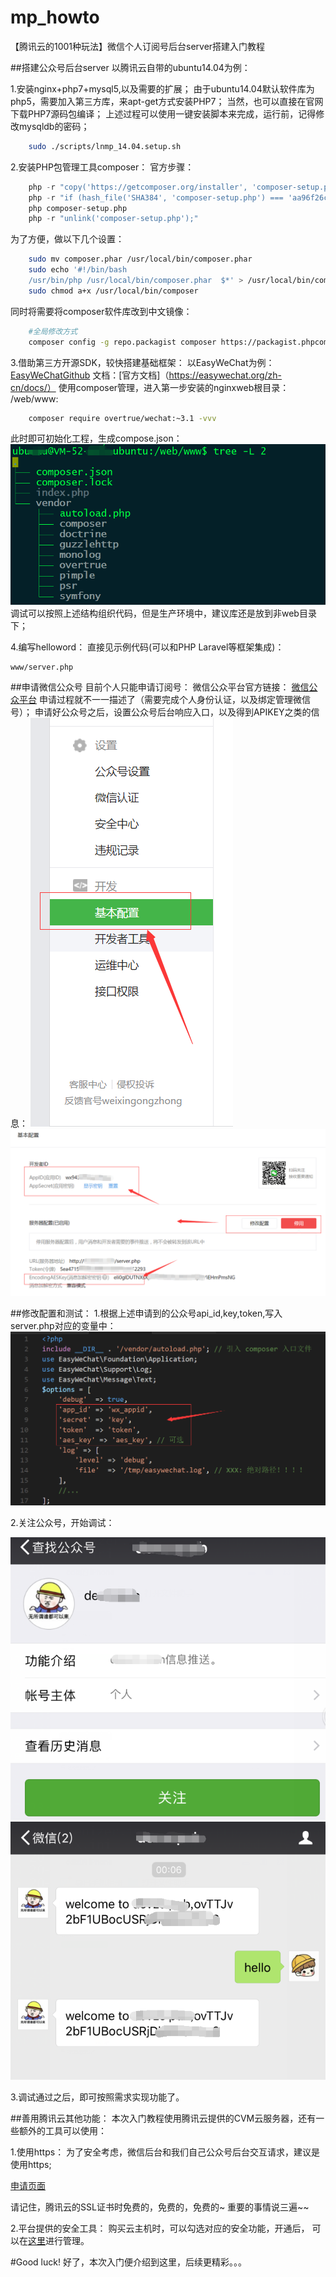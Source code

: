 # mp_howto
【腾讯云的1001种玩法】微信个人订阅号后台server搭建入门教程

##搭建公众号后台server
以腾讯云自带的ubuntu14.04为例：

1.安装nginx+php7+mysql5,以及需要的扩展；
由于ubuntu14.04默认软件库为php5，需要加入第三方库，来apt-get方式安装PHP7；
当然，也可以直接在官网下载PHP7源码包编译；
上述过程可以使用一键安装脚本来完成，运行前，记得修改mysqldb的密码；

```bash
    sudo ./scripts/lnmp_14.04.setup.sh
```
2.安装PHP包管理工具composer：
官方步骤：
```php
    php -r "copy('https://getcomposer.org/installer', 'composer-setup.php');"
    php -r "if (hash_file('SHA384', 'composer-setup.php') === 'aa96f26c2b67226a324c27919f1eb05f21c248b987e6195cad9690d5c1ff713d53020a02ac8c217dbf90a7eacc9d141d') { echo 'Installer verified'; } else { echo 'Installer corrupt'; unlink('composer-setup.php'); } echo PHP_EOL;"
    php composer-setup.php
    php -r "unlink('composer-setup.php');"
```
为了方便，做以下几个设置：
```bash
    sudo mv composer.phar /usr/local/bin/composer.phar
    sudo echo '#!/bin/bash
    /usr/bin/php /usr/local/bin/composer.phar  $*' > /usr/local/bin/composer
    sudo chmod a+x /usr/local/bin/composer
```
同时将需要将composer软件库改到中文镜像：
```bash
    #全局修改方式
    composer config -g repo.packagist composer https://packagist.phpcomposer.com
```

3.借助第三方开源SDK，较快搭建基础框架：
以EasyWeChat为例： [EasyWeChatGithub](https://github.com/EasyWeChat,EasyWeChatGithub)
文档：[官方文档]（https://easywechat.org/zh-cn/docs/）
使用composer管理，进入第一步安装的nginxweb根目录： /web/www:
```bash
    composer require overtrue/wechat:~3.1 -vvv
```
此时即可初始化工程，生成compose.json：
![目录结构](./images/composer_step1.png)
调试可以按照上述结构组织代码，但是生产环境中，建议库还是放到非web目录下；

4.编写helloword：
直接见示例代码(可以和PHP Laravel等框架集成)：
```
www/server.php
```

##申请微信公众号
目前个人只能申请订阅号：
微信公众平台官方链接： [微信公众平台](https://mp.weixin.qq.com,微信公众平台)
申请过程就不一一描述了（需要完成个人身份认证，以及绑定管理微信号）；
申请好公众号之后，设置公众号后台响应入口，以及得到APIKEY之类的信息：
![基本配置](./images/mp_base_config.png)
![设置公众号后台响应入口](./images/mp_server_url_and_api_keys.png)

##修改配置和测试：
1.根据上述申请到的公众号api_id,key,token,写入server.php对应的变量中：
![APIKEY等设置](./images/composer_step2.png)

2.关注公众号，开始调试：

![搜索公众号名称](./images/pub_1.png)
![关注消息，以及响应消息](./images/pub_2.png)

3.调试通过之后，即可按照需求实现功能了。

##善用腾讯云其他功能：
本次入门教程使用腾讯云提供的CVM云服务器，还有一些额外的工具可以使用：

1.使用https：
为了安全考虑，微信后台和我们自己公众号后台交互请求，建议是使用https;

[申请页面]( https://console.qcloud.com/ssl,申请页面)

请记住，腾讯云的SSL证书时免费的，免费的，免费的~ 
重要的事情说三遍~~

2.平台提供的安全工具：
购买云主机时，可以勾选对应的安全功能，开通后，
可以在[这里](https://console.qcloud.com/monitor/overview,管理入口)进行管理。

#Good luck!
好了，本次入门便介绍到这里，后续更精彩。。。
